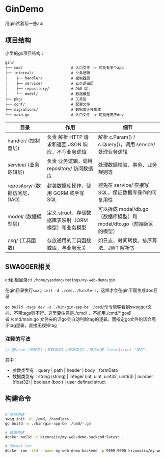 # GinDemo

用gin试着写一些api

## 项目结构

小型的go项目结构：

```text
gin/
├── cmd/                      # 入口文件 -> 可能有多个app
├── internal/                 # 业务逻辑
│    ├── handler/             # 控制器层
│    ├── service/             # 业务逻辑层
│    ├── repository/          # DAO 层
│    └── model/               # 数据模型
├── pkg/                      # 工具包
├── conf/                     # 配置文件
├── migrations/               # 数据库迁移脚本
└── main.go                   # 入口文件 -> 可能是用于dev
```

| 目录                          | 作用                                                | 细节                                                                |
| ----------------------------- | --------------------------------------------------- | ------------------------------------------------------------------- |
| handler/ (控制器层)           | 负责 解析 HTTP 请求和返回 JSON 响应，不写业务逻辑   | 解析 c.Param() / c.Query()，调用 service/ 处理业务逻辑              |
| service/ (业务逻辑层)         | 负责 业务逻辑，调用 repository/ 访问数据库          | 处理数据校验、事务、业务规则等                                      |
| repository/ (数据访问层，DAO) | 封装数据库操作，使用 GORM 或手写 SQL                | 避免在 service/ 直接写 SQL，保证数据库操作的可复用性                |
| model/ (数据模型层)           | 定义 struct，存储数据库表映射（ORM 模型）和业务模型 | 可以拆成 model/db.go（数据库模型）和 model/dto.go（前端返回的模型） |
| pkg/ (工具函数)               | 存放通用的工具函数或库，与业务无关                  | 如日志、时间转换、排序算法、JWT 解析等                              |
## SWAGGER相关

cd到根目录`cd /home/yaodong/codings/my-web-demo/gin`

在gin目录执行`swag init -d ./cmd,./handlers`，这样才会在gin下面生成doc目录

`go build -tags dev -o ./bin/gin-app-be ./cmd/`命令能够看到swagger文档，不带tags则不行。这里要注意是./cmd/ ，不能用./cmd/*.go或者./cmd/main.go
文件夹的话go会自动判断tag的逻辑。而指定go文件的话会高于tag逻辑，直接无视掉tag

### 注释的写法 


```go
// @Param [参数名] [参数类型] [数据类型] [是否必要：false|true] "描述"
```

其中：
- 参数类型有：query | path | header | body | formData
- 数据类型有：string (string) | integer (int, uint, uint32, uint64) | number (float32) | boolean (bool) | user defined struct

## 构建命令

```zsh

# 项目构建
swag init -d ./cmd,./handlers
go build -o ./bin/gin-app-be ./cmd/*.go

# 镜像构建
docker build -t kizunaiix/my-web-demo-backend:latest .

# docker run
docker run -itd --name my-web-demo-backend -p 9000:9000 kizunaiix/my-web-demo-backend:latest
```
